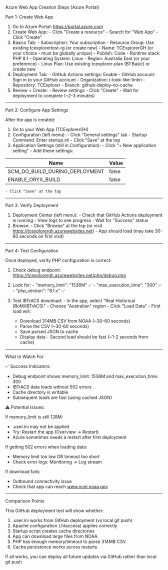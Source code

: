 Azure Web App Creation Steps (Azure Portal)

  Part 1: Create Web App

  1. Go to Azure Portal: https://portal.azure.com
  2. Create Web App:
    - Click "Create a resource"
    - Search for "Web App"
    - Click "Create"
  3. Basics Tab:
    - Subscription: Your subscription
    - Resource Group: Use existing tcexplorertest-rg (or create new)
    - Name: TCExplorerGH (or your choice - must be globally unique)
    - Publish: Code
    - Runtime stack: PHP 8.1
    - Operating System: Linux
    - Region: Australia East (or your preference)
    - Linux Plan: Use existing tcexplorer-plan (B1 Basic) or create new
  4. Deployment Tab:
    - GitHub Actions settings: Enable
    - GitHub account: Sign in to your GitHub account
    - Organization: i-look-like-tintin
    - Repository: TCExplorer
    - Branch: github-deploy-no-cache
  5. Review + Create:
    - Review settings
    - Click "Create"
    - Wait for deployment to complete (~2-3 minutes)

  ---
  Part 2: Configure App Settings

  After the app is created:

  1. Go to your Web App (TCExplorerGH)
  2. Configuration (left menu):
    - Click "General settings" tab
    - Startup Command: Enter startup.sh
    - Click "Save" at the top
  3. Application Settings (still in Configuration):
    - Click "+ New application setting"
    - Add these settings:

  | Name                           | Value |
  |--------------------------------|-------|
  | SCM_DO_BUILD_DURING_DEPLOYMENT | false |
  | ENABLE_ORYX_BUILD              | false |

    - Click "Save" at the top

  ---
  Part 3: Verify Deployment

  1. Deployment Center (left menu):
    - Check that GitHub Actions deployment is running
    - View logs to see progress
    - Wait for "Success" status
  2. Browse:
    - Click "Browse" at the top (or visit https://tcexplorergh.azurewebsites.net)
    - App should load (may take 30-60 seconds on first visit)

  ---
  Part 4: Test Configuration

  Once deployed, verify PHP configuration is correct:

  1. Check debug endpoint:
  https://tcexplorergh.azurewebsites.net/php/debug.php

  1. Look for:
    - "memory_limit": "1536M" ✅
    - "max_execution_time": "300" ✅
    - "php_version": "8.1.x" ✅
  2. Test IBTrACS download:
    - In the app, select "Real Historical (BoM/IBTrACS)"
    - Choose "Australian" region
    - Click "Load Data"
    - First load will:
        - Download 314MB CSV from NOAA (~30-60 seconds)
      - Parse the CSV (~30-60 seconds)
      - Save parsed JSON to cache
      - Display data
    - Second load should be fast (~1-2 seconds from cache)

  ---
  What to Watch For

  ✅ Success Indicators:

  - Debug endpoint shows memory_limit: 1536M and max_execution_time: 300
  - IBTrACS data loads without 502 errors
  - Cache directory is writable
  - Subsequent loads are fast (using cached JSON)

  ⚠️ Potential Issues:

  If memory_limit is still 128M:
  - .user.ini may not be applied
  - Try: Restart the app (Overview → Restart)
  - Azure sometimes needs a restart after first deployment

  If getting 502 errors when loading data:
  - Memory limit too low OR timeout too short
  - Check error logs: Monitoring → Log stream

  If download fails:
  - Outbound connectivity issue
  - Check that app can reach www.ncei.noaa.gov

  ---
  Comparison Points

  This GitHub deployment test will show whether:

  1. .user.ini works from GitHub deployment (vs local git push)
  2. Apache configuration (.htaccess) applies correctly
  3. Startup script creates cache directories
  4. App can download large files from NOAA
  5. PHP has enough memory/timeout to parse 314MB CSV
  6. Cache persistence works across restarts

  If all works, you can deploy all future updates via GitHub rather than local git push
